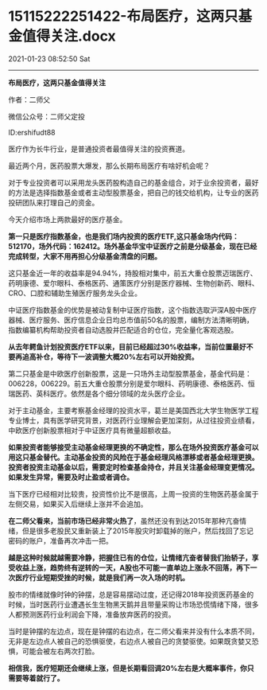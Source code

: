 # 15115222251422-布局医疗，这两只基金值得关注.docx

2021-01-23 08:52:50 Sat

----

__布局医疗，这两只基金值得关注__

作者：二师父

微信公众号：二师父定投

ID:ershifudt88

医疗作为长牛行业，是普通投资者最值得关注的投资赛道。

最近两个月，医药股票大爆发，那么长期布局医疗有啥好机会呢？

对于专业投资者可以采用龙头医药股构造自己的基金组合，对于业余投资者，最好的方法是选择指数基金或者主动型股票基金，把自己的钱交给机构，让专业的医药投研团队来打理自己的资金。

今天介绍市场上两款最好的医疗基金。

__第一只是医疗指数基金，也是我们场内投资的医疗ETF,这只基金场内代码：512170，场外代码：162412。场外基金华宝中证医疗之前是分级基金，现在已经完成转型，大家不用再担心分级基金清盘的问题。__

这只基金近一年的收益率是94\.94%，持股相对集中，前五大重仓股票迈瑞医疗、药明康德、爱尔眼科、泰格医药、通策医疗分别是医疗器械、生物创新药、眼科、CRO、口腔和辅助生殖医疗服务龙头企业。

中证医疗指数基金的优势是被动复制中证医疗指数，这个指数选取沪深A股中医疗器械、医疗服务、医疗信息企业日均总市值前50名的股票，编制方法清晰明确，指数编纂机构帮助投资者自动选股并匹配适合的仓位，完全量化客观选股。

__从去年鳄鱼计划投资医疗ETF以来，目前已经超过30%收益率，当前位置最好不要再追高补仓，等待下一波调整大概20%左右可以开始投资。__

第二只基金是中欧医疗创新股票，这是一只场外主动型股票基金，基金代码是：006228，006229。前五大重仓股票分别是爱尔眼科、药明康德、泰格医药、恒瑞医药、英科医疗。依然是各个细分领域的龙头医疗企业。

对于主动基金，主要考察基金经理的投资水平，葛兰是美国西北大学生物医学工程专业博士，具有医学研究背景，对医药行业理解会更加深刻，从过往投资业绩看，中欧医疗创新股票相对于中证医疗具有微量超额收益。

__如果投资者能够接受主动基金经理更换的不确定性，那么在场外投资医疗基金可以用这只基金替代。主动基金投资的风险在于基金经理风格漂移或者基金经理更换。投资者投资主动基金以后，需要定时检查基金持仓，并且关注基金经理变更情况。如果发生异常，需要及时止盈或者调仓。__

当下医疗已经相对比较贵，投资性价比不是很高，上周一投资的生物医药基金属于左侧交易，如果买入后继续上涨并不会追加。

__在二师父看来，当前市场已经非常火热了__，虽然还没有到达2015年那种亢奋情绪，但是很多老股民又重新装上了2015年股灾时卸载掉的账户，然后找回了忘记密码的账户，准备再次冲击一把。

__越是这种时候就越需要冷静，把握住已有的仓位，让情绪亢奋者替我们抬轿子，享受收益上涨，趋势终有逆转的一天，A股也不可能一直单边上涨永不回落，再下一次医疗行业短期受挫的时候，就是我们再一次入场的时机。__

股市的情绪就像时钟的钟摆，总是容易摆动过度，还记得2018年投资医药基金的时候，当时医药行业遭遇长生生物黑天鹅并且带量采购让市场恐慌情绪下降，很多人都预测医药行业利润会下降，准备放弃医药的投资。

当时是钟摆的左边点，现在是钟摆的右边点，在二师父看来并没有什么本质不同，无非是左边点人被自己的恐惧驱使，右边点人被自己的贪婪驱使。如果既贪婪又恐惧，可能会被左右两次打脸。

__相信我，医疗短期还会继续上涨，但是长期看回调20%左右是大概率事件，你只需要等着就行了。__

